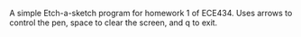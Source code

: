 A simple Etch-a-sketch program for homework 1 of ECE434. Uses arrows to control the pen, space to clear the screen, and q to exit.
